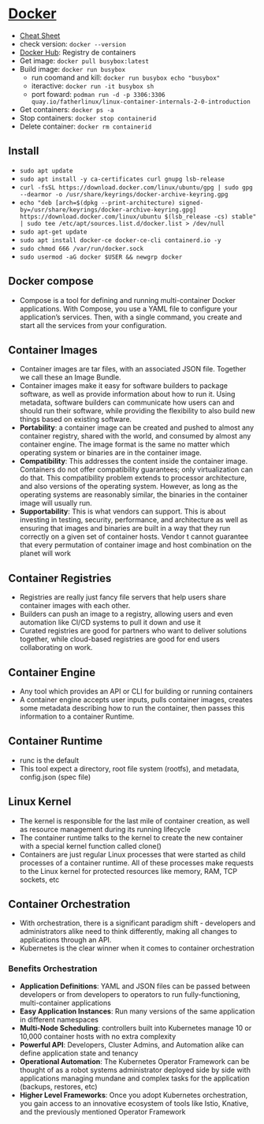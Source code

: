 # [Docker](https://www.docker.com/products/docker-desktop/)

- [Cheat Sheet](https://dockerlabs.collabnix.com/docker/cheatsheet/)
- check version: `docker --version`
- [Docker Hub](https://hub.docker.com/): Registry de containers
- Get image: `docker pull busybox:latest`
- Build image: `docker run busybox`
  - run coomand and kill: `docker run busybox echo "busybox"`
  - iteractive: `docker run -it busybox sh`
  - port foward: `podman run -d -p 3306:3306 quay.io/fatherlinux/linux-container-internals-2-0-introduction`
- Get containers: `docker ps -a`
- Stop containers: `docker stop containerid`
- Delete container: `docker rm containerid`

## Install
- `sudo apt update`
- `sudo apt install -y ca-certificates curl gnupg lsb-release`
- `curl -fsSL https://download.docker.com/linux/ubuntu/gpg | sudo gpg --dearmor -o /usr/share/keyrings/docker-archive-keyring.gpg`
- `echo "deb [arch=$(dpkg --print-architecture) signed-by=/usr/share/keyrings/docker-archive-keyring.gpg] https://download.docker.com/linux/ubuntu $(lsb_release -cs) stable" | sudo tee /etc/apt/sources.list.d/docker.list > /dev/null`
- `sudo apt-get update`
- `sudo apt install docker-ce docker-ce-cli containerd.io -y`
- `sudo chmod 666 /var/run/docker.sock`
- `sudo usermod -aG docker $USER && newgrp docker`

## Docker compose

- Compose is a tool for defining and running multi-container Docker applications. With Compose, you use a YAML file to configure your application’s services. Then, with a single command, you create and start all the services from your configuration.

## Container Images

- Container images are tar files, with an associated JSON file. Together we call these an Image Bundle.
- Container images make it easy for software builders to package software, as well as provide information about how to run it. Using metadata, software builders can communicate how users can and should run their software, while providing the flexibility to also build new things based on existing software.
- **Portability**: a container image can be created and pushed to almost any container registry, shared with the world, and consumed by almost any container engine. The image format is the same no matter which operating system or binaries are in the container image.
- **Compatibility**: This addresses the content inside the container image. Containers do not offer compatibility guarantees; only virtualization can do that. This compatibility problem extends to processor architecture, and also versions of the operating system. However, as long as the operating systems are reasonably similar, the binaries in the container image will usually run.
- **Supportability**: This is what vendors can support. This is about investing in testing, security, performance, and architecture as well as ensuring that images and binaries are built in a way that they run correctly on a given set of container hosts. Vendor t cannot guarantee that every permutation of container image and host combination on the planet will work

## Container Registries

- Registries are really just fancy file servers that help users share container images with each other.
- Builders can push an image to a registry, allowing users and even automation like CI/CD systems to pull it down and use it
- Curated registries are good for partners who want to deliver solutions together, while cloud-based registries are good for end users collaborating on work.

## Container Engine

- Any tool which provides an API or CLI for building or running containers
- A container engine accepts user inputs, pulls container images, creates some metadata describing how to run the container, then passes this information to a container Runtime.

## Container Runtime

- runc is the default
- This tool expect a directory, root file system (rootfs), and metadata, config.json (spec file)

## Linux Kernel

- The kernel is responsible for the last mile of container creation, as well as resource management during its running lifecycle
- The container runtime talks to the kernel to create the new container with a special kernel function called clone()
- Containers are just regular Linux processes that were started as child processes of a container runtime. All of these processes make requests to the Linux kernel for protected resources like memory, RAM, TCP sockets, etc

## Container Orchestration

- With orchestration, there is a significant paradigm shift - developers and administrators alike need to think differently, making all changes to applications through an API.
- Kubernetes is the clear winner when it comes to container orchestration

### Benefits Orchestration

- **Application Definitions**: YAML and JSON files can be passed between developers or from developers to operators to run fully-functioning, multi-container applications
- **Easy Application Instances**: Run many versions of the same application in different namespaces
- **Multi-Node Scheduling**: controllers built into Kubernetes manage 10 or 10,000 container hosts with no extra complexity
- **Powerful API**: Developers, Cluster Admins, and Automation alike can define application state and tenancy
- **Operational Automation**: The Kubernetes Operator Framework can be thought of as a robot systems administrator deployed side by side with applications managing mundane and complex tasks for the application (backups, restores, etc)
- **Higher Level Frameworks**: Once you adopt Kubernetes orchestration, you gain access to an innovative ecosystem of tools like Istio, Knative, and the previously mentioned Operator Framework

